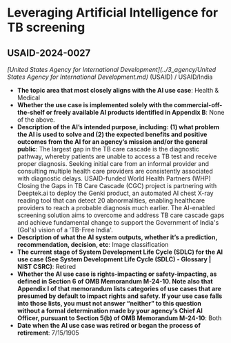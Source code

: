 # Leveraging Artificial Intelligence for TB screening
## USAID-2024-0027
_[United States Agency for International Development](../3_agency/United States Agency for International Development.md)_ (USAID) / USAID/India


+ **The topic area that most closely aligns with the AI use case**: Health & Medical
+ **Whether the use case is implemented solely with the commercial-off-the-shelf or freely available AI products identified in Appendix B**: None of the above.
+ **Description of the AI’s intended purpose, including: (1) what problem the AI is used to solve and (2) the expected benefits and positive outcomes from the AI for an agency’s mission and/or the general public**: The largest gap in the TB care cascade is the diagnostic pathway, whereby patients are unable to access a TB test and receive proper diagnosis. Seeking initial care from an informal provider and consulting multiple health care providers are consistently associated with diagnostic delays. USAID-funded World Health Partners (WHP) Closing the Gaps in TB Care Cascade (CGC) project is partnering with Deeptek.ai to deploy the Genki product, an automated AI chest X-ray reading tool that can detect 20 abnormalities, enabling healthcare providers to reach a probable diagnosis much earlier. The AI-enabled screening solution aims to overcome and address TB care cascade gaps and achieve fundamental change to support the Government of India's (GoI's) vision of a 'TB-Free India'.
+ **Description of what the AI system outputs, whether it’s a prediction, recommendation, decision, etc**: Image classification
+ **The current stage of System Development Life Cycle (SDLC) for the AI use case (See System Development Life Cycle (SDLC) - Glossary | NIST CSRC)**: Retired
+ **Whether the AI use case is rights-impacting or safety-impacting, as defined in Section 6 of OMB Memorandum M-24-10. Note also that Appendix I of that memorandum lists categories of use cases that are presumed by default to impact rights and safety. If your use case falls into those lists, you must not answer “neither” to this question without a formal determination made by your agency’s Chief AI Officer, pursuant to Section 5(b) of OMB Memorandum M-24-10**: Both
+ **Date when the AI use case was retired or began the process of retirement**: 7/15/1905